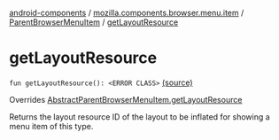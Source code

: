 [android-components](../../index.md) / [mozilla.components.browser.menu.item](../index.md) / [ParentBrowserMenuItem](index.md) / [getLayoutResource](./get-layout-resource.md)

# getLayoutResource

`fun getLayoutResource(): <ERROR CLASS>` [(source)](https://github.com/mozilla-mobile/android-components/blob/master/components/browser/menu/src/main/java/mozilla/components/browser/menu/item/ParentBrowserMenuItem.kt#L45)

Overrides [AbstractParentBrowserMenuItem.getLayoutResource](../-abstract-parent-browser-menu-item/get-layout-resource.md)

Returns the layout resource ID of the layout to be inflated for showing a menu item of this
type.

